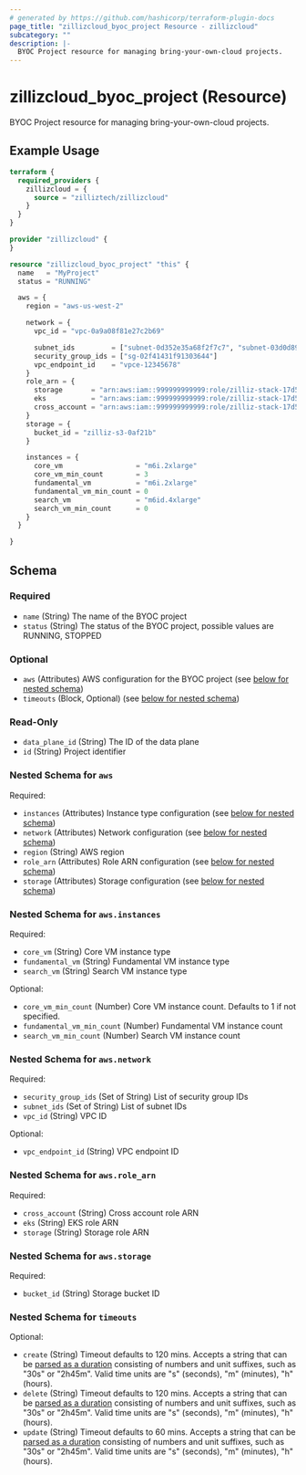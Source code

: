 ```yaml
---
# generated by https://github.com/hashicorp/terraform-plugin-docs
page_title: "zillizcloud_byoc_project Resource - zillizcloud"
subcategory: ""
description: |-
  BYOC Project resource for managing bring-your-own-cloud projects.
---
```


# zillizcloud_byoc_project (Resource)

BYOC Project resource for managing bring-your-own-cloud projects.

## Example Usage

```terraform
terraform {
  required_providers {
    zillizcloud = {
      source = "zilliztech/zillizcloud"
    }
  }
}

provider "zillizcloud" {
}

resource "zillizcloud_byoc_project" "this" {
  name   = "MyProject"
  status = "RUNNING"

  aws = {
    region = "aws-us-west-2"

    network = {
      vpc_id = "vpc-0a9a08f81e27c2b69"

      subnet_ids         = ["subnet-0d352e35a68f2f7c7", "subnet-03d0d894d05e0b87b", "subnet-08cf896411a229c8e"]
      security_group_ids = ["sg-02f41431f91303644"]
      vpc_endpoint_id    = "vpce-12345678"
    }
    role_arn = {
      storage       = "arn:aws:iam::999999999999:role/zilliz-stack-17d586-ZillizStorageRole-1jSYHHFWhGkz"
      eks           = "arn:aws:iam::999999999999:role/zilliz-stack-17d586-ZillizEKSRole-D27XZP0XK5do"
      cross_account = "arn:aws:iam::999999999999:role/zilliz-stack-17d586-ZillizBootstrapRole-DAyuQSLZEN9g"
    }
    storage = {
      bucket_id = "zilliz-s3-0af21b"
    }

    instances = {
      core_vm                  = "m6i.2xlarge"
      core_vm_min_count        = 3
      fundamental_vm           = "m6i.2xlarge"
      fundamental_vm_min_count = 0
      search_vm                = "m6id.4xlarge"
      search_vm_min_count      = 0
    }
  }

}
```

<!-- schema generated by tfplugindocs -->
## Schema

### Required

- `name` (String) The name of the BYOC project
- `status` (String) The status of the BYOC project, possible values are RUNNING, STOPPED

### Optional

- `aws` (Attributes) AWS configuration for the BYOC project (see [below for nested schema](#nestedatt--aws))
- `timeouts` (Block, Optional) (see [below for nested schema](#nestedblock--timeouts))

### Read-Only

- `data_plane_id` (String) The ID of the data plane
- `id` (String) Project identifier

<a id="nestedatt--aws"></a>
### Nested Schema for `aws`

Required:

- `instances` (Attributes) Instance type configuration (see [below for nested schema](#nestedatt--aws--instances))
- `network` (Attributes) Network configuration (see [below for nested schema](#nestedatt--aws--network))
- `region` (String) AWS region
- `role_arn` (Attributes) Role ARN configuration (see [below for nested schema](#nestedatt--aws--role_arn))
- `storage` (Attributes) Storage configuration (see [below for nested schema](#nestedatt--aws--storage))

<a id="nestedatt--aws--instances"></a>
### Nested Schema for `aws.instances`

Required:

- `core_vm` (String) Core VM instance type
- `fundamental_vm` (String) Fundamental VM instance type
- `search_vm` (String) Search VM instance type

Optional:

- `core_vm_min_count` (Number) Core VM instance count. Defaults to 1 if not specified.
- `fundamental_vm_min_count` (Number) Fundamental VM instance count
- `search_vm_min_count` (Number) Search VM instance count


<a id="nestedatt--aws--network"></a>
### Nested Schema for `aws.network`

Required:

- `security_group_ids` (Set of String) List of security group IDs
- `subnet_ids` (Set of String) List of subnet IDs
- `vpc_id` (String) VPC ID

Optional:

- `vpc_endpoint_id` (String) VPC endpoint ID


<a id="nestedatt--aws--role_arn"></a>
### Nested Schema for `aws.role_arn`

Required:

- `cross_account` (String) Cross account role ARN
- `eks` (String) EKS role ARN
- `storage` (String) Storage role ARN


<a id="nestedatt--aws--storage"></a>
### Nested Schema for `aws.storage`

Required:

- `bucket_id` (String) Storage bucket ID



<a id="nestedblock--timeouts"></a>
### Nested Schema for `timeouts`

Optional:

- `create` (String) Timeout defaults to 120 mins. Accepts a string that can be [parsed as a duration](https://pkg.go.dev/time#ParseDuration) consisting of numbers and unit suffixes, such as "30s" or "2h45m". Valid time units are "s" (seconds), "m" (minutes), "h" (hours).
- `delete` (String) Timeout defaults to 120 mins. Accepts a string that can be [parsed as a duration](https://pkg.go.dev/time#ParseDuration) consisting of numbers and unit suffixes, such as "30s" or "2h45m". Valid time units are "s" (seconds), "m" (minutes), "h" (hours).
- `update` (String) Timeout defaults to 60 mins. Accepts a string that can be [parsed as a duration](https://pkg.go.dev/time#ParseDuration) consisting of numbers and unit suffixes, such as "30s" or "2h45m". Valid time units are "s" (seconds), "m" (minutes), "h" (hours).
